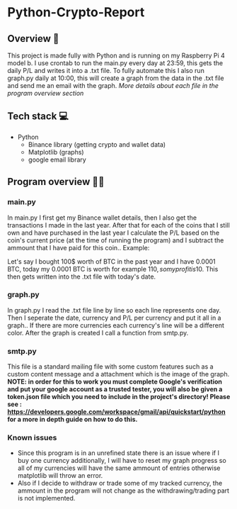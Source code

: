 # Python-Crypto-Report

## Overview 🔎
This project is made fully with Python and is running on my Raspberry Pi 4 model b. I use crontab to run the main.py every day at 23:59, this gets the daily P/L and writes it into a .txt file. To fully automate this I also run graph.py daily at 10:00, this will create a graph from the data in the .txt file and send me an email with the graph. *More details about each file in the program overview section*


## Tech stack 💻
- Python
  - Binance library (getting crypto and wallet data)
  - Matplotlib (graphs)
  - google email library

## Program overview 👨‍💻
### main.py
In main.py I first get my Binance wallet details, then I also get the transactions I made in the last year. After that for each of the coins that I still own and have purchased in the last year I calculate the P/L based on the coin's current price (at the time of running the program) and I subtract the ammount that I have paid for this coin.. Example:

Let's say I bought 100$ worth of BTC in the past year and I have 0.0001 BTC, today my 0.0001 BTC is worth for example 110$, so my profit is 10$. This then gets written into the .txt file with today's date.

### graph.py
In graph.py I read the .txt file line by line so each line represents one day. Then I seperate the date, currency and P/L per currency and put it all in a graph.. If there are more currencies each currency's line will be a different color. After the graph is created I call a function from smtp.py.

### smtp.py
This file is a standard mailing file with some custom features such as a custom content message and a attachment which is the image of the graph. **NOTE: in order for this to work you must complete Google's verification and put your google account as a trusted tester, you will also be given a token.json file which you need to include in the project's directory! Please see : https://developers.google.com/workspace/gmail/api/quickstart/python for a more in depth guide on how to do this.**


### Known issues
- Since this program is in an unrefined state there is an issue where if I buy one currency additionally, I will have to reset my graph progress so all of my currencies will have the same ammount of entries otherwise matplotlib will throw an error.
- Also if I decide to withdraw or trade some of my tracked currency, the ammount in the program will not change as the withdrawing/trading part is not implemented.
  
